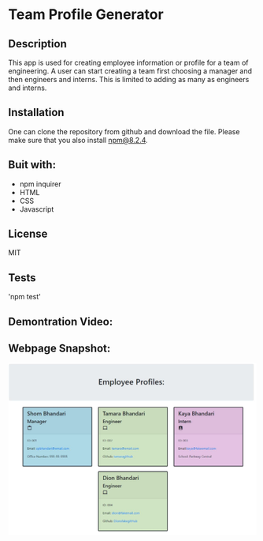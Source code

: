 # Team Profile Generator

## Description

This app is used for creating employee information or profile for a team of engineering. A user can start creating a team first choosing a manager and then engineers and interns. This is limited to adding as many as engineers and interns.

## Installation

One can clone the repository from github and download the file. Please make sure that you also install npm@8.2.4.

## Buit with:

-  npm inquirer
-  HTML
-  CSS
-  Javascript

## License

MIT

## Tests

'npm test'

## Demontration Video:
[](../../../Downloads/genrt_emplyee_profle.mp4)

## Webpage Snapshot:

![](https://github.com/spbhanda/team-profile-generator/blob/main/assets_image/app_capture.jpg)
